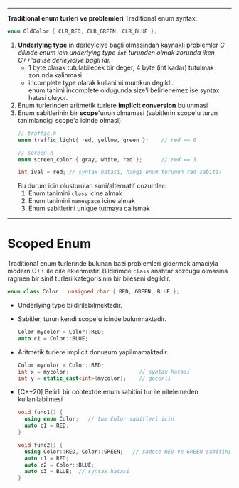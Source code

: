 
-----------
**Traditional enum turleri ve problemleri**
Traditional enum syntax:
```C++
enum OldColor { CLR_RED, CLR_GREEN, CLR_BLUE };
```
1. **Underlying type**'in derleyiciye bagli olmasindan kaynakli problemler
   *C dilinde enum icin underlying type `int` turunden olmak zorunda iken C++'da ise derleyiciye bagli idi.*
   * 1 byte olarak tutulabilecek bir deger, 4 byte (int kadar) tutulmak zorunda kalinmasi.
   * incomplete type olarak kullanimi mumkun degildi.  
       enum tanimi incomplete oldugunda size'i belirlenemez ise syntax hatasi oluyor.
2. Enum turlerinden aritmetik turlere **implicit conversion** bulunmasi
3. Enum sabitlerinin bir **scope**'unun olmamasi (sabitlerin scope'u turun tanimlandigi scope'a icinde olmasi)
   ```C++
   // traffic.h
   enum traffic_light{ red, yellow, green };    // red == 0
   
   // screen.h
   enum screen_color { gray, white, red };      // red == 3
   
   int ival = red; // syntax hatasi, hangi enum turunun red sabiti?
   ```
   Bu durum icin olusturulan suni/alternatif cozumler:
   1. Enum tanimini `class` icine almak
   2. Enum tanimini `namespace` icine almak
   3. Enum sabitlerini unique tutmaya calismak
-----------

# Scoped Enum

Traditional enum turlerinde bulunan bazi problemleri gidermek amaciyla modern C++ ile dile eklenmistir. Bildirimde `class` anahtar sozcugu olmasina ragmen bir sinif turleri kategorisinin bir bileseni degildir.

```C++
enum class Color : unsigned char { RED, GREEN, BLUE };
```

* Underlying type bildirilebilmektedir.
* Sabitler, turun kendi scope'u icinde bulunmaktadir.
  ```C++
  Color mycolor = Color::RED;
  auto c1 = Color::BLUE;
  ```
  
* Aritmetik turlere implicit donusum yapilmamaktadir.
  ```C++
  Color mycolor = Color::RED;
  int x = mycolor;                      // syntax hatasi
  int y = static_cast<int>(mycolor);    // gecerli
  ```

* [C++20] Belirli bir contextde enum sabitini tur ile nitelemeden kullanilabilmesi
  ```C++
  void func1() {
    using enum Color;   // tum Color sabitleri icin
    auto c1 = RED;
  }
  
  void func2() {
    using Color::RED, Color::GREEN;   // sadece RED ve GREEN sabitini enum turu belirtilmeksizin kullanimi
    auto c1 = RED;
    auto c2 = Color::BLUE;
    auto c3 = BLUE;  // syntax hatasi
  }
  ```
